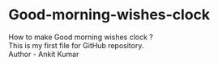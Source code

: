 # Good-morning-wishes-clock
How to make Good morning wishes clock ?
<br>
This is my first file for GitHub repository.
<br>
Author - Ankit Kumar
